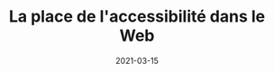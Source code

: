 ---
name: S01E01
title: La place de l'accessibilité dans le Web
date: 2021-03-15
time: 12h15
permalink: /S01E01/
tags: [ 'episodes']
locale: 'fr'
layout: 'layouts/episodes'
templateEngineOverride: '11ty.js,md'
chronicles:
  - meteo_du_web:
      presenters: 
        - wassim_chegham
      links:
        - https://twitter.com/manekinekko/status/1371792844810256387?s=20
  - entretien:
      presenters:
        - stephanie_moallic
      guests:
        - cecile_freyd_foucault
        - fanny_demey
  - weekly_project:
      title: Intro à Snowpack
      presenters: 
        - emmanuel_demey
  - annecdote_historique:
      title: Mother of all demos
      presenters:
        - noel_mace
references: # specific links to the episode
  youtube: https://www.youtube.com/watch?v=czAx81Upp_U&t=1645s
  spotify: https://open.spotify.com/episode/5eMDB145JWIGiYXnR7sI0W?si=f53700a15a834da8
  sketchnote: https://twitter.com/ptibulle/status/1373698556721254400?s=20
---